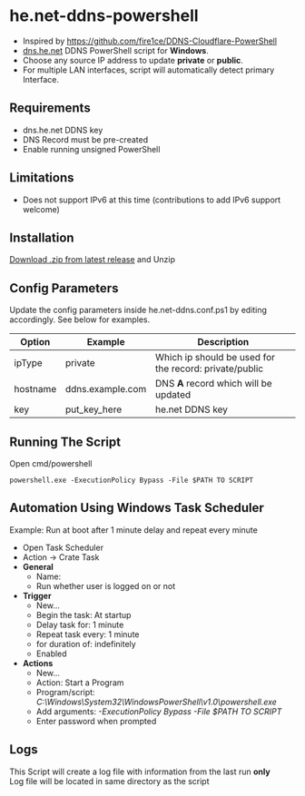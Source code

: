 # he.net-ddns-powershell
- Inspired by https://github.com/fire1ce/DDNS-Cloudflare-PowerShell
- [dns.he.net](https://dns.he.net/) DDNS PowerShell script for **Windows**.
- Choose any source IP address to update **private** or **public**.
- For multiple LAN interfaces, script will automatically detect primary Interface.

## Requirements

- dns.he.net DDNS key
- DNS Record must be pre-created
- Enable running unsigned PowerShell

## Limitations

- Does not support IPv6 at this time (contributions to add IPv6 support welcome)

## Installation

[Download .zip from latest release](https://github.com/santhuahin/he.net-ddns-powershell/releases) and Unzip

## Config Parameters

Update the config parameters inside he.net-ddns.conf.ps1 by editing accordingly. See below for examples.

| **Option**                | **Example**      | **Description**                                           |
| ------------------------- | ---------------- | --------------------------------------------------------- |
| ipType                    | private          | Which ip should be used for the record: private/public    |
| hostname                  | ddns.example.com | DNS **A** record which will be updated                    |
| key                       | put_key_here     | he.net DDNS key                                           |

## Running The Script

Open cmd/powershell

```
powershell.exe -ExecutionPolicy Bypass -File $PATH TO SCRIPT
```

## Automation Using Windows Task Scheduler

Example:
Run at boot after 1 minute delay and repeat every minute

- Open Task Scheduler
- Action -> Crate Task
- **General**
  - Name: 
  - Run whether user is logged on or not
- **Trigger**
  - New...
  - Begin the task: At startup
  - Delay task for: 1 minute
  - Repeat task every: 1 minute
  - for duration of: indefinitely
  - Enabled
- **Actions**
  - New...
  - Action: Start a Program
  - Program/script: _C:\Windows\System32\WindowsPowerShell\v1.0\powershell.exe_
  - Add arguments: _-ExecutionPolicy Bypass -File $PATH TO SCRIPT_
  - Enter password when prompted
## Logs

This Script will create a log file with information from the last run  **only**  
Log file will be located in same directory as the script
